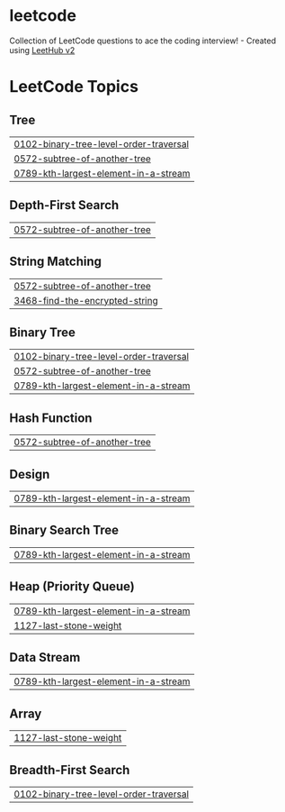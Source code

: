 # leetcode
Collection of LeetCode questions to ace the coding interview! - Created using [LeetHub v2](https://github.com/arunbhardwaj/LeetHub-2.0)

<!---LeetCode Topics Start-->
# LeetCode Topics
## Tree
|  |
| ------- |
| [0102-binary-tree-level-order-traversal](https://github.com/kennythai2003/leetcode/tree/master/0102-binary-tree-level-order-traversal) |
| [0572-subtree-of-another-tree](https://github.com/kennythai2003/leetcode/tree/master/0572-subtree-of-another-tree) |
| [0789-kth-largest-element-in-a-stream](https://github.com/kennythai2003/leetcode/tree/master/0789-kth-largest-element-in-a-stream) |
## Depth-First Search
|  |
| ------- |
| [0572-subtree-of-another-tree](https://github.com/kennythai2003/leetcode/tree/master/0572-subtree-of-another-tree) |
## String Matching
|  |
| ------- |
| [0572-subtree-of-another-tree](https://github.com/kennythai2003/leetcode/tree/master/0572-subtree-of-another-tree) |
| [3468-find-the-encrypted-string](https://github.com/kennythai2003/leetcode/tree/master/3468-find-the-encrypted-string) |
## Binary Tree
|  |
| ------- |
| [0102-binary-tree-level-order-traversal](https://github.com/kennythai2003/leetcode/tree/master/0102-binary-tree-level-order-traversal) |
| [0572-subtree-of-another-tree](https://github.com/kennythai2003/leetcode/tree/master/0572-subtree-of-another-tree) |
| [0789-kth-largest-element-in-a-stream](https://github.com/kennythai2003/leetcode/tree/master/0789-kth-largest-element-in-a-stream) |
## Hash Function
|  |
| ------- |
| [0572-subtree-of-another-tree](https://github.com/kennythai2003/leetcode/tree/master/0572-subtree-of-another-tree) |
## Design
|  |
| ------- |
| [0789-kth-largest-element-in-a-stream](https://github.com/kennythai2003/leetcode/tree/master/0789-kth-largest-element-in-a-stream) |
## Binary Search Tree
|  |
| ------- |
| [0789-kth-largest-element-in-a-stream](https://github.com/kennythai2003/leetcode/tree/master/0789-kth-largest-element-in-a-stream) |
## Heap (Priority Queue)
|  |
| ------- |
| [0789-kth-largest-element-in-a-stream](https://github.com/kennythai2003/leetcode/tree/master/0789-kth-largest-element-in-a-stream) |
| [1127-last-stone-weight](https://github.com/kennythai2003/leetcode/tree/master/1127-last-stone-weight) |
## Data Stream
|  |
| ------- |
| [0789-kth-largest-element-in-a-stream](https://github.com/kennythai2003/leetcode/tree/master/0789-kth-largest-element-in-a-stream) |
## Array
|  |
| ------- |
| [1127-last-stone-weight](https://github.com/kennythai2003/leetcode/tree/master/1127-last-stone-weight) |
## Breadth-First Search
|  |
| ------- |
| [0102-binary-tree-level-order-traversal](https://github.com/kennythai2003/leetcode/tree/master/0102-binary-tree-level-order-traversal) |
<!---LeetCode Topics End-->